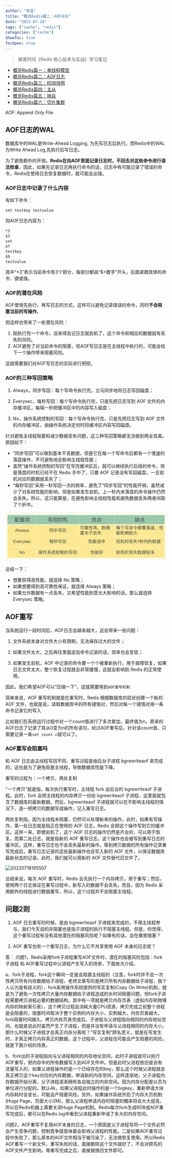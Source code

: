 ```yaml
---
author: "李昌"
title: "概览Redis篇二：AOF日志"
date: "2022-07-18"
tags: ["cache", "redis"]
categories: ["cache"]
ShowToc: true
TocOpen: true
---
```


> 极客时间《Redis 核心技术与实战》学习笔记

- [概览Redis篇一：单线程模型](https://yangchnet.github.io/Dessert/posts/cache/%E6%A6%82%E8%A7%88redis%E7%AF%87%E4%B8%80%E5%8D%95%E7%BA%BF%E7%A8%8B%E6%A8%A1%E5%9E%8B/)
- [概览Redis篇二：AOF日志](https://yangchnet.github.io/Dessert/posts/cache/%E6%A6%82%E8%A7%88redis%E7%AF%87%E4%BA%8Caof%E6%97%A5%E5%BF%97/)
- [概览Redis篇三：RDB快照](https://yangchnet.github.io/Dessert/posts/cache/%E6%A6%82%E8%A7%88redis%E7%AF%87%E4%B8%89rdb%E5%BF%AB%E7%85%A7/)
- [概览Redis篇四：主从](https://yangchnet.github.io/Dessert/posts/cache/%E6%A6%82%E8%A7%88redis%E7%AF%87%E5%9B%9B%E4%B8%BB%E4%BB%8E/)
- [概览Redis篇五：哨兵](https://yangchnet.github.io/Dessert/posts/cache/%E6%A6%82%E8%A7%88redis%E7%AF%87%E4%BA%94%E5%93%A8%E5%85%B5/)
- [概览Redis篇六：切片集群](https://yangchnet.github.io/Dessert/posts/cache/%E6%A6%82%E8%A7%88redis%E7%AF%87%E5%85%AD%E5%88%87%E7%89%87%E9%9B%86%E7%BE%A4/)

AOF: Append Only File

## AOF日志的WAL

数据库中的WAL是Write-Ahead Logging, 为先写日志后执行。而Redis中的WAL为Write Ahead Log,先执行后写日志。

为了避免额外的开销，**Redis在向AOF里面记录日志时，不回去对这些命令进行语法检查**，因此，如果先记录日志再执行命令的话，日志中有可能记录了错误的命令，Redis在使用日志恢复数据时，就可能会出错。

### AOF日志中记录了什么内容

有如下命令：
```
set testkey testvalue
```

则AOF日志内容为：
```
*3
$3
set
$7
testkey
$9
testvalue
```

其中“*3”表示当前命令有3个部分，每部分都由“$+数字”开头，后面紧跟具体的命令、键或值。

### AOF的潜在风险

AOF使用先执行，再写日志的方式，这样可以避免记录错误的命令，同时**不会阻塞当前的写操作**。

但这样也带来了一些潜在风险：

1. 刚执行完一个命令，没来得及记日志就宕机了，这个命令和相应的数据就有丢失的风险。
2. AOF避免了对当前命令的阻塞，但AOF写日志是在主线程中执行的，可能会给下一个操作带来阻塞风险。

这就需要我们对AOF写日志的实际进行把控。

### AOF的三种写回策略

1. Always，同步写回：每个写命令执行完，立马同步地将日志写回磁盘；


2. Everysec，每秒写回：每个写命令执行完，只是先把日志写到 AOF 文件的内存缓冲区，每隔一秒把缓冲区中的内容写入磁盘；


3. No，操作系统控制的写回：每个写命令执行完，只是先把日志写到 AOF 文件的内存缓冲区，由操作系统决定何时将缓冲区内容写回磁盘。


针对避免主线程阻塞和减少数据丢失问题，这三种写回策略都无法做到两全其美。原因如下：
- “同步写回”可以做到基本不丢数据，但是它在每一个写命令后都有一个慢速的落盘操作，不可避免地会影响主线程性能；
- 虽然“操作系统控制的写回”在写完缓冲区后，就可以继续执行后续的命令，但是落盘的时机已经不在 Redis 手中了，只要 AOF 记录没有写回磁盘，一旦宕机对应的数据就丢失了；
- “每秒写回”采用一秒写回一次的频率，避免了“同步写回”的性能开销，虽然减少了对系统性能的影响，但是如果发生宕机，上一秒内未落盘的命令操作仍然会丢失。所以，这只能算是，在避免影响主线程性能和避免数据丢失两者间取了个折中。

![20220718194758](https://raw.githubusercontent.com/lich-Img/blogImg/master/img/20220718194758.png)

总结一下：
- 想要获得高性能，就选择 No 策略；
- 如果想要得到高可靠性保证，就选择 Always 策略；
- 如果允许数据有一点丢失，又希望性能别受太大影响的话，那么就选择 Everysec 策略。

## AOF重写

当系统运行一段时间后，AOF日志会越来越大，这会带来一些问题：

1. 文件系统本身对文件大小有限制，无法保存过大的文件；

2. 如果文件太大，之后再往里面追加命令记录的话，效率也会变低；

3. 如果发生宕机，AOF 中记录的命令要一个个被重新执行，用于故障恢复，如果日志文件太大，整个恢复过程就会非常缓慢，这就会影响到 Redis 的正常使用。

因此，我们希望AOF可以“压缩一下”，这就需要用到`AOF重写机制`

简单来说，AOF 重写机制就是在重写时，Redis 根据数据库的现状创建一个新的 AOF 文件，也就是说，读取数据库中的所有键值对，然后对每一个键值对用一条命令记录它的写入

比如我们在系统运行过程中对一个count值进行了多次累加，最终值为n，原来的AOF日志了记录了其从0变为n的所有语句，经过AOF重写后，针对该count值，只需要记录一条`set count n`就可以了。

### AOF重写会阻塞吗

和 AOF 日志由主线程写回不同，重写过程是由后台子进程 bgrewriteaof 来完成的，这也是为了避免阻塞主线程，导致数据库性能下降。

重写的过程为：一个拷贝，两处复制

“一个拷贝”就是指，每次执行重写时，主线程 fork 出后台的 bgrewriteaof 子进程。此时，fork 会把主线程的内存拷贝一份给 bgrewriteaof 子进程，这里面就包含了数据库的最新数据。然后，bgrewriteaof 子进程就可以在不影响主线程的情况下，逐一把拷贝的数据写成操作，记入重写日志。

两处复制指，因为主线程未阻塞，仍然可以处理新来的操作。此时，如果有写操作，第一处日志就是指正在使用的 AOF 日志，Redis 会把这个操作写到它的缓冲区。这样一来，即使宕机了，这个 AOF 日志的操作仍然是齐全的，可以用于恢复。而第二处日志，就是指新的 AOF 重写日志。这个操作也会被写到重写日志的缓冲区。这样，重写日志也不会丢失最新的操作。等到拷贝数据的所有操作记录重写完成后，重写日志记录的这些最新操作也会写入新的 AOF 文件，以保证数据库最新状态的记录。此时，我们就可以用新的 AOF 文件替代旧文件了。

![20220718195507](https://raw.githubusercontent.com/lich-Img/blogImg/master/img/20220718195507.png)

总结来说，每次 AOF 重写时，Redis 会先执行一个内存拷贝，用于重写；然后，使用两个日志保证在重写过程中，新写入的数据不会丢失。而且，因为 Redis 采用额外的线程进行数据重写，所以，这个过程并不会阻塞主线程。

## 问题2则

1. AOF 日志重写的时候，是由 bgrewriteaof 子进程来完成的，不用主线程参与，我们今天说的非阻塞也是指子进程的执行不阻塞主线程。但是，你觉得，这个重写过程有没有其他潜在的阻塞风险呢？如果有的话，会在哪里阻塞？

2. AOF 重写也有一个重写日志，为什么它不共享使用 AOF 本身的日志呢？

答：
问题1，Redis采用fork子进程重写AOF文件时，潜在的阻塞风险包括：fork子进程 和 AOF重写过程中父进程产生写入的场景，下面依次介绍。

a、fork子进程，fork这个瞬间一定是会阻塞主线程的（注意，fork时并不会一次性拷贝所有内存数据给子进程，老师文章写的是拷贝所有内存数据给子进程，我个人认为是有歧义的），fork采用操作系统提供的写实复制(Copy On Write)机制，就是为了避免一次性拷贝大量内存数据给子进程造成的长时间阻塞问题，但fork子进程需要拷贝进程必要的数据结构，其中有一项就是拷贝内存页表（虚拟内存和物理内存的映射索引表），这个拷贝过程会消耗大量CPU资源，拷贝完成之前整个进程是会阻塞的，阻塞时间取决于整个实例的内存大小，实例越大，内存页表越大，fork阻塞时间越久。拷贝内存页表完成后，子进程与父进程指向相同的内存地址空间，也就是说此时虽然产生了子进程，但是并没有申请与父进程相同的内存大小。那什么时候父子进程才会真正内存分离呢？“写实复制”顾名思义，就是在写发生时，才真正拷贝内存真正的数据，这个过程中，父进程也可能会产生阻塞的风险，就是下面介绍的场景。

b、fork出的子进程指向与父进程相同的内存地址空间，此时子进程就可以执行AOF重写，把内存中的所有数据写入到AOF文件中。但是此时父进程依旧是会有流量写入的，如果父进程操作的是一个已经存在的key，那么这个时候父进程就会真正拷贝这个key对应的内存数据，申请新的内存空间，这样逐渐地，父子进程内存数据开始分离，父子进程逐渐拥有各自独立的内存空间。因为内存分配是以页为单位进行分配的，默认4k，如果父进程此时操作的是一个bigkey，重新申请大块内存耗时会变长，可能会产阻塞风险。另外，如果操作系统开启了内存大页机制(Huge Page，页面大小2M)，那么父进程申请内存时阻塞的概率将会大大提高，所以在Redis机器上需要关闭Huge Page机制。Redis每次fork生成RDB或AOF重写完成后，都可以在Redis log中看到父进程重新申请了多大的内存空间。

问题2，AOF重写不复用AOF本身的日志，一个原因是父子进程写同一个文件必然会产生竞争问题，控制竞争就意味着会影响父进程的性能。二是如果AOF重写过程中失败了，那么原本的AOF文件相当于被污染了，无法做恢复使用。所以Redis AOF重写一个新文件，重写失败的话，直接删除这个文件就好了，不会对原先的AOF文件产生影响。等重写完成之后，直接替换旧文件即可。




